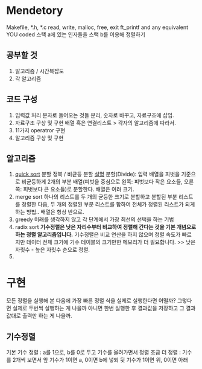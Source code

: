 # Mendetory
Makefile, \*.h, \*.c
read, write, malloc, free, exit ft_printf and any equivalent YOU coded
스택 a에 있는 인자들을 스택 b를 이용해 정렬하기

## 공부할 것
1. 알고리즘 / 시간복잡도
2. 각 알고리즘

## 코드 구성
1. 입력값 처리
	문자로 들어오는 것들 분리, 숫자로 바꾸고, 자료구조에 삽입.
2. 자료구조 구상 및 구현
	배열 혹은 연결리스트  > 각자의 알고리즘에 따라서.
3. 11가지 operatror 구현
4. 알고리즘 구상 밎 구현

## 알고리즘
1.  [quick sort](https://eeeuns.github.io/files/quick_sort.html#pf21)
	분할 정복 / 비균등 분할 [설명](https://gmlwjd9405.github.io/2018/05/10/algorithm-quick-sort.html) 
	분할(Divide): 입력 배열을 피벗을 기준으로 비균등하게 2개의 부분 배열(피벗을 중심으로 왼쪽: 피벗보다 작은 요소들, 오른쪽: 피벗보다 큰 요소들)로 분할한다.
	배열은 여러 크기.
2. merge sort
	하나의 리스트를 두 개의 균등한 크기로 분할하고 분할된 부분 리스트를 정렬한 다음, 두 개의 정렬된 부분 리스트를 합하여 전체가 정렬된 리스트가 되게 하는 방법..
	배열은 항상 반으로.
3. greedy
	미래를 생각하지 않고 각 단계에서 가장 최선의 선택을 하는 기법
4. radix sort
	**기수정렬은 낮은 자리수부터 비교하여 정렬해 간다는 것을 기본 개념으로 하는 정렬 알고리즘입니다.** 기수정렬은 비교 연산을 하지 않으며 정렬 속도가 빠르지만 데이터 전체 크기에 기수 테이블의 크기만한 메모리가 더 필요합니다. >>
	낮은 자릿수 - 높은 자릿수 순으로 정렬. 
5.

# 구현
모든 정렬을 실행해 본 다음에 가장 빠른 정렬 식을 실제로 실행한다면 어떨까?
그렇다면 실제로 두번씩 실행하는 게 나을까 아니면 한번 실행한 후 결과값을 저장하고 그 결과값대로 출력만 하는 게 나을까. 

## 기수정렬
기본  기수 정렬 : a를 1으로, b를 0로 두고 기수를 올려가면서 정렬
조금 더 정렬 : 기수를 2개씩 보면서 앞 기수가 1이면 a, 0이면 b에 넣되
뒷 기수가 1이면 위, 0이면 아래 


